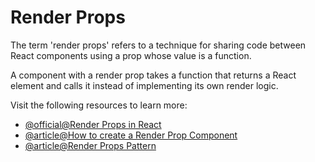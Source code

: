 # Render Props

The term 'render props' refers to a technique for sharing code between React components using a prop whose value is a function.

A component with a render prop takes a function that returns a React element and calls it instead of implementing its own render logic.

Visit the following resources to learn more:

- [@official@Render Props in React](https://react.dev/learn/passing-props-to-a-component)
- [@article@How to create a Render Prop Component](https://www.robinwieruch.de/react-render-props/)
- [@article@Render Props Pattern](https://www.patterns.dev/posts/render-props-pattern/)
